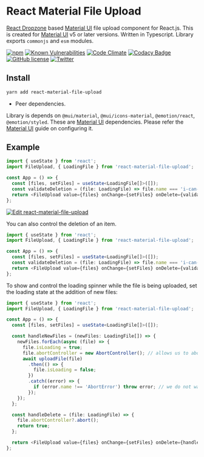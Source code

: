 # React Material File Upload

[React Dropzone][react-dropzone] based [Material UI][mui] file upload component for React.js. This is created for [Material UI][mui] v5 or later versions.
Written in Typescript. Library exports `commonjs` and `esm` modules.

[![npm](https://img.shields.io/npm/v/react-material-file-upload.svg)](https://www.npmjs.com/package/react-material-file-upload)
[![Known Vulnerabilities](https://snyk.io/test/github/iamchathu/react-material-file-upload/badge.svg)](https://snyk.io/test/github/iamchathu/react-material-file-upload)
[![Code Climate](https://codeclimate.com/github/iamchathu/react-material-file-upload/badges/gpa.svg)](https://codeclimate.com/github/iamchathu/react-material-file-upload)
[![Codacy Badge](https://app.codacy.com/project/badge/Grade/1327fdb350f84fc7b3dded573c983892)](https://www.codacy.com/gh/iamchathu/react-material-file-upload/dashboard?utm_source=github.com&utm_medium=referral&utm_content=iamchathu/react-material-file-upload&utm_campaign=Badge_Grade)
[![GitHub license](https://img.shields.io/badge/license-MIT-blue.svg)](https://raw.githubusercontent.com/iamchathu/react-material-file-upload/master/LICENSE)
[![Twitter](https://img.shields.io/twitter/url/https/github.com/iamchathu/react-material-file-upload.svg?style=social)](https://twitter.com/intent/tweet?text=Barcode+for+react&url=https%3A%2F%2Fgithub.com%2Fiamchathu%2F/react-material-file-upload)

## Install

```bash
yarn add react-material-file-upload
```

- Peer dependencies.

Library is depends on `@mui/material`, `@mui/icons-material`, `@emotion/react`, `@emotion/styled`. These are [Material UI][mui] dependencies. Please refer the [Material UI][mui] guide on configuring it.

## Example

```ts
import { useState } from 'react';
import FileUpload, { LoadingFile } from 'react-material-file-upload';

const App = () => {
  const [files, setFiles] = useState<LoadingFile[]>([]);
  const validateDeletion = (file: LoadingFile) => file.name === 'i-can-be-deleted.jpg';
  return <FileUpload value={files} onChange={setFiles} onDelete={validateDeletion} />;
};
```

[![Edit react-material-file-upload](https://codesandbox.io/static/img/play-codesandbox.svg)](https://codesandbox.io/s/react-material-file-upload-t156i?fontsize=14&hidenavigation=1&theme=dark)

You can also control the deletion of an item.

```ts
import { useState } from 'react';
import FileUpload, { LoadingFile } from 'react-material-file-upload';

const App = () => {
  const [files, setFiles] = useState<LoadingFile[]>([]);
  const validateDeletion = (file: LoadingFile) => file.name === 'i-can-be-deleted.jpg'; // return true to delete the item
  return <FileUpload value={files} onChange={setFiles} onDelete={validateDeletion} />;
};
```

To show and control the loading spinner while the file is being uploaded, set the loading state at the addition of new files:

```ts
import { useState } from 'react';
import FileUpload, { LoadingFile } from 'react-material-file-upload';

const App = () => {
  const [files, setFiles] = useState<LoadingFile[]>([]);

  const handleNewFiles = (newFiles: LoadingFile[]) => {
    newFiles.forEach(async (file) => {
      file.isLoading = true;
      file.abortController = new AbortController(); // allows us to abort the file upload in `handleDelete`
      await uploadFile(file)
        .then(() => {
          file.isLoading = false;
        })
        .catch((error) => {
          if (error.name !== 'AbortError') throw error; // we do not want to show the AbortError as the user decided to abort the upload
        });
    });
  };

  const handleDelete = (file: LoadingFile) => {
    file.abortController?.abort();
    return true;
  };

  return <FileUpload value={files} onChange={setFiles} onDelete={handleDelete} onAddFiles={handleNewFiles} />;
};
```

[react-dropzone]: https://react-dropzone.js.org/
[mui]: https://mui.com
